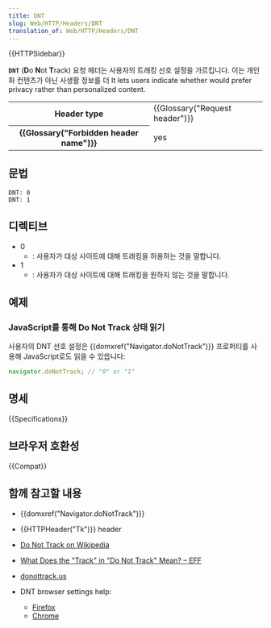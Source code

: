 ```yaml
---
title: DNT
slug: Web/HTTP/Headers/DNT
translation_of: Web/HTTP/Headers/DNT
---
```


{{HTTPSidebar}}

**`DNT`** (**D**o **N**ot **T**rack) 요청 헤더는 사용자의 트래킹 선호 설정을 가르킵니다. 이는 개인화 컨텐츠가 아닌 사생활 정보를 더 It lets users indicate whether would prefer privacy rather than personalized content.

<table class="properties">
  <tbody>
    <tr>
      <th scope="row">Header type</th>
      <td>{{Glossary("Request header")}}</td>
    </tr>
    <tr>
      <th scope="row">{{Glossary("Forbidden header name")}}</th>
      <td>yes</td>
    </tr>
  </tbody>
</table>

## 문법

```
DNT: 0
DNT: 1
```

## 디렉티브

- 0
  - : 사용자가 대상 사이트에 대해 트래킹을 허용하는 것을 말합니다.
- 1
  - : 사용자가 대상 사이트에 대해 트래킹을 원하지 않는 것을 말합니다.

## 예제

### JavaScript를 통해 Do Not Track 상태 읽기

사용자의 DNT 선호 설정은 {{domxref("Navigator.doNotTrack")}} 프로퍼티를 사용해 JavaScript로도 읽을 수 있씁니다:

```js
navigator.doNotTrack; // "0" or "1"
```

## 명세

{{Specifications}}

## 브라우저 호환성

{{Compat}}

## 함께 참고할 내용

- {{domxref("Navigator.doNotTrack")}}
- {{HTTPHeader("Tk")}} header
- [Do Not Track on Wikipedia](https://en.wikipedia.org/wiki/Do_Not_Track)
- [What Does the "Track" in "Do Not Track" Mean? – EFF](https://www.eff.org/deeplinks/2011/02/what-does-track-do-not-track-mean)
- [donottrack.us](http://donottrack.us/)
- DNT browser settings help:

  - [Firefox](https://www.mozilla.org/en-US/firefox/dnt/)
  - [Chrome](https://support.google.com/chrome/answer/2790761)
